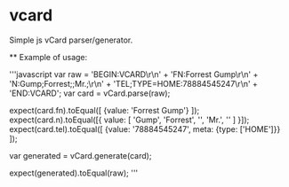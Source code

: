 vcard
=====

Simple js vCard parser/generator.

** Example of usage:

'''javascript
var raw = 'BEGIN:VCARD\r\n' +
          'FN:Forrest Gump\r\n' +
          'N:Gump;Forrest;;Mr.;\r\n' +
          'TEL;TYPE=HOME:78884545247\r\n' +
          'END:VCARD';
var card = vCard.parse(raw);

expect(card.fn).toEqual([
    {value: 'Forrest Gump'}
]);
expect(card.n).toEqual([{
    value: [
        'Gump', 'Forrest', '', 'Mr.', ''
    ]
}]);
expect(card.tel).toEqual([
    {value: '78884545247', meta: {type: ['HOME']}}
]);

var generated = vCard.generate(card);

expect(generated).toEqual(raw);
'''
